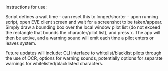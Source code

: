 Instructions for use:

Script defines a wait time - can reset this to longer/shorter - upon running script, open EVE client screen and wait for a screenshot to be taken/appear. Simply draw a bounding box over the local window pilot list (do not exceed the rectangle that bounds the character/pilot list), and press x. The app will then be active, and a warning sound will emit each time a pilot enters or leaves system.

Future updates will include: CLI interface to whitelist/blacklist pilots through the use of OCR, options for warning sounds, potentially options for separate warnings for whitelisted/blacklisted characters.
